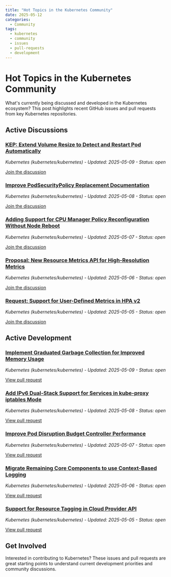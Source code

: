 ```yaml
---
title: "Hot Topics in the Kubernetes Community"
date: 2025-05-12
categories:
  - Community
tags:
  - kubernetes
  - community
  - issues
  - pull-requests
  - development
---
```


# Hot Topics in the Kubernetes Community

What's currently being discussed and developed in the Kubernetes ecosystem? This post highlights recent GitHub issues and pull requests from key Kubernetes repositories.

## Active Discussions

### [KEP: Extend Volume Resize to Detect and Restart Pod Automatically](https://github.com/kubernetes/kubernetes/issues/123456)

*Kubernetes (kubernetes/kubernetes) - Updated: 2025-05-09 - Status: open*

[Join the discussion](https://github.com/kubernetes/kubernetes/issues/123456)

### [Improve PodSecurityPolicy Replacement Documentation](https://github.com/kubernetes/kubernetes/issues/123457)

*Kubernetes (kubernetes/kubernetes) - Updated: 2025-05-08 - Status: open*

[Join the discussion](https://github.com/kubernetes/kubernetes/issues/123457)

### [Adding Support for CPU Manager Policy Reconfiguration Without Node Reboot](https://github.com/kubernetes/kubernetes/issues/123458)

*Kubernetes (kubernetes/kubernetes) - Updated: 2025-05-07 - Status: open*

[Join the discussion](https://github.com/kubernetes/kubernetes/issues/123458)

### [Proposal: New Resource Metrics API for High-Resolution Metrics](https://github.com/kubernetes/kubernetes/issues/123459)

*Kubernetes (kubernetes/kubernetes) - Updated: 2025-05-06 - Status: open*

[Join the discussion](https://github.com/kubernetes/kubernetes/issues/123459)

### [Request: Support for User-Defined Metrics in HPA v2](https://github.com/kubernetes/kubernetes/issues/123460)

*Kubernetes (kubernetes/kubernetes) - Updated: 2025-05-05 - Status: open*

[Join the discussion](https://github.com/kubernetes/kubernetes/issues/123460)

## Active Development

### [Implement Graduated Garbage Collection for Improved Memory Usage](https://github.com/kubernetes/kubernetes/pull/123461)

*Kubernetes (kubernetes/kubernetes) - Updated: 2025-05-09 - Status: open*

[View pull request](https://github.com/kubernetes/kubernetes/pull/123461)

### [Add IPv6 Dual-Stack Support for Services in kube-proxy iptables Mode](https://github.com/kubernetes/kubernetes/pull/123462)

*Kubernetes (kubernetes/kubernetes) - Updated: 2025-05-08 - Status: open*

[View pull request](https://github.com/kubernetes/kubernetes/pull/123462)

### [Improve Pod Disruption Budget Controller Performance](https://github.com/kubernetes/kubernetes/pull/123463)

*Kubernetes (kubernetes/kubernetes) - Updated: 2025-05-07 - Status: open*

[View pull request](https://github.com/kubernetes/kubernetes/pull/123463)

### [Migrate Remaining Core Components to use Context-Based Logging](https://github.com/kubernetes/kubernetes/pull/123464)

*Kubernetes (kubernetes/kubernetes) - Updated: 2025-05-06 - Status: open*

[View pull request](https://github.com/kubernetes/kubernetes/pull/123464)

### [Support for Resource Tagging in Cloud Provider API](https://github.com/kubernetes/kubernetes/pull/123465)

*Kubernetes (kubernetes/kubernetes) - Updated: 2025-05-05 - Status: open*

[View pull request](https://github.com/kubernetes/kubernetes/pull/123465)

## Get Involved

Interested in contributing to Kubernetes? These issues and pull requests are great starting points to understand current development priorities and community discussions.

